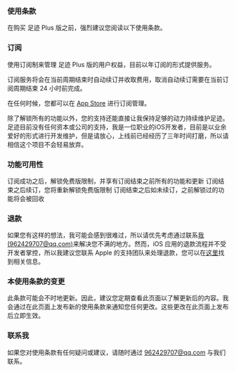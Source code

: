 ### 使用条款

在购买 足迹 Plus 版之前，强烈建议您阅读以下使用条款。

### 订阅

使用订阅制来管理 足迹 Plus 版的用户权益，目前以年订阅的形式提供服务。

订阅服务将会在当前周期结束时自动续订并收取费用，取消自动续订需要在当前订阅周期结束 24 小时前完成。

在任何时候，您都可以在 [App Store](https://apps.apple.com/account/subscriptions) 进行订阅管理。

除了解锁所有的功能以外，您的支持还能直接让我保持足够的动力持续维护足迹。足迹目前没有任何资本或公司的支持，我是一位职业的iOS开发者，目前是以业余爱好的形式进行开发维护，但是请放心，上线前已经经历了三年时间打磨，所以请相信这个项目不会轻易放弃。

### 功能可用性

订阅成功之后，解锁免费版限制，并享有订阅结束之前所有的功能和更新
订阅结束之后续订，您将重新解锁免费版限制
订阅结束之后如未续订，之前解锁过的功能将会被回收

### 退款

如果您有这样的想法，我可能会感到很难过，所以请优先考虑通过联系[我(962429707@qq.com)](962429707@qq.com)来解决您不满的地方。然而，iOS 应用的退款流程并不受开发者掌控，所以我建议您联系 Apple 的支持团队来处理退款，您可以在[这里](https://support.apple.com/zh-cn/HT204084)找到相关信息。

### 本使用条款的变更

此条款可能会不时地更新。因此，建议您定期查看此页面以了解更新后的内容。我会通过在此页面上发布新的使用条款来通知您任何更改。这些更改在此页面上发布后立即生效。

### 联系我

如果您对使用条款有任何疑问或建议，请随时通过 962429707@qq.com 与我们联系。
